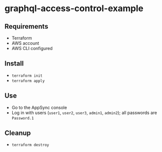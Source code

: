 # graphql-access-control-example

## Requirements

* Terraform
* AWS account
* AWS CLI configured

## Install

* ```terraform init```
* ```terraform apply```

## Use

* Go to the AppSync console
* Log in with users (```user1```, ```user2```, ```user3```, ```admin1```, ```admin2```); all passwords are ```Password.1```

## Cleanup

* ```terraform destroy```
